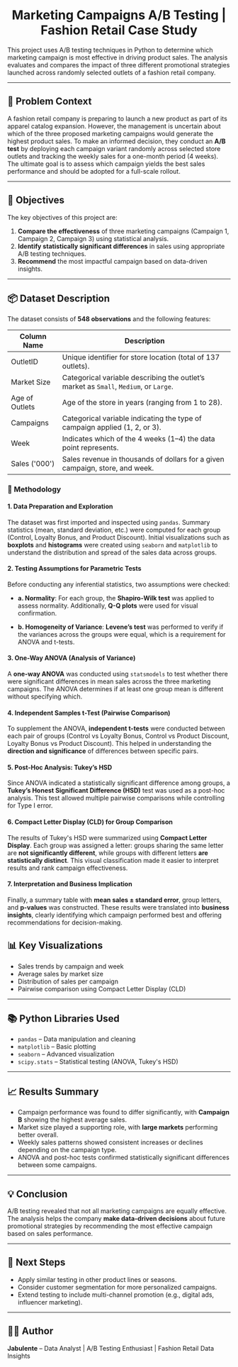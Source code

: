<h1 align='center'>Marketing Campaigns A/B Testing | Fashion Retail Case Study</h1>

This project uses A/B testing techniques in Python to determine which marketing campaign is most effective in driving product sales. The analysis evaluates and compares the impact of three different promotional strategies launched across randomly selected outlets of a fashion retail company.

---

## 🧠 Problem Context

A fashion retail company is preparing to launch a new product as part of its apparel catalog expansion. However, the management is uncertain about which of the three proposed marketing campaigns would generate the highest product sales. To make an informed decision, they conduct an **A/B test** by deploying each campaign variant randomly across selected store outlets and tracking the weekly sales for a one-month period (4 weeks). The ultimate goal is to assess which campaign yields the best sales performance and should be adopted for a full-scale rollout.

---

## 🎯 Objectives

The key objectives of this project are:

1. **Compare the effectiveness** of three marketing campaigns (Campaign 1, Campaign 2, Campaign 3) using statistical analysis.
2. **Identify statistically significant differences** in sales using appropriate A/B testing techniques.
3. **Recommend** the most impactful campaign based on data-driven insights.

---

## 📦 Dataset Description

The dataset consists of **548 observations** and the following features:

| Column Name    | Description                                                                           |
| -------------- | ------------------------------------------------------------------------------------- |
| OutletID       | Unique identifier for store location (total of 137 outlets).                          |
| Market Size    | Categorical variable describing the outlet’s market as `Small`, `Medium`, or `Large`. |
| Age of Outlets | Age of the store in years (ranging from 1 to 28).                                    |
| Campaigns      | Categorical variable indicating the type of campaign applied (1, 2, or 3).            |
| Week           | Indicates which of the 4 weeks (1–4) the data point represents.                       |
| Sales ('000')  | Sales revenue in thousands of dollars for a given campaign, store, and week.          |


### 🔬 Methodology 

#### **1. Data Preparation and Exploration**
The dataset was first imported and inspected using `pandas`. Summary statistics (mean, standard deviation, etc.) were computed for each group (Control, Loyalty Bonus, and Product Discount). Initial visualizations such as **boxplots** and **histograms** were created using `seaborn` and `matplotlib` to understand the distribution and spread of the sales data across groups.

####  **2. Testing Assumptions for Parametric Tests**
Before conducting any inferential statistics, two assumptions were checked:

* **a. Normality**:
  For each group, the **Shapiro-Wilk test** was applied to assess normality. Additionally, **Q-Q plots** were used for visual confirmation.

* **b. Homogeneity of Variance**:
  **Levene’s test** was performed to verify if the variances across the groups were equal, which is a requirement for ANOVA and t-tests.

#### **3. One-Way ANOVA (Analysis of Variance)**
A **one-way ANOVA** was conducted using `statsmodels` to test whether there were significant differences in mean sales across the three marketing campaigns. The ANOVA determines if at least one group mean is different without specifying which.

####  **4. Independent Samples t-Test (Pairwise Comparison)**
To supplement the ANOVA, **independent t-tests** were conducted between each pair of groups (Control vs Loyalty Bonus, Control vs Product Discount, Loyalty Bonus vs Product Discount). This helped in understanding the **direction and significance** of differences between specific pairs.

####  **5. Post-Hoc Analysis: Tukey’s HSD**
Since ANOVA indicated a statistically significant difference among groups, a **Tukey’s Honest Significant Difference (HSD)** test was used as a post-hoc analysis. This test allowed multiple pairwise comparisons while controlling for Type I error.

#### **6. Compact Letter Display (CLD) for Group Comparison**
The results of Tukey's HSD were summarized using **Compact Letter Display**. Each group was assigned a letter: groups sharing the same letter are **not significantly different**, while groups with different letters **are statistically distinct**. This visual classification made it easier to interpret results and rank campaign effectiveness.

####  **7. Interpretation and Business Implication**
Finally, a summary table with **mean sales ± standard error**, group letters, and **p-values** was constructed. These results were translated into **business insights**, clearly identifying which campaign performed best and offering recommendations for decision-making.


## 📊 Key Visualizations

* Sales trends by campaign and week
* Average sales by market size
* Distribution of sales per campaign
* Pairwise comparison using Compact Letter Display (CLD)

---

## 📚 Python Libraries Used

* `pandas` – Data manipulation and cleaning
* `matplotlib` – Basic plotting
* `seaborn` – Advanced visualization
* `scipy.stats` – Statistical testing (ANOVA, Tukey's HSD)

---

## 📈 Results Summary

* Campaign performance was found to differ significantly, with **Campaign B** showing the highest average sales.
* Market size played a supporting role, with **large markets** performing better overall.
* Weekly sales patterns showed consistent increases or declines depending on the campaign type.
* ANOVA and post-hoc tests confirmed statistically significant differences between some campaigns.

---

## 💡 Conclusion

A/B testing revealed that not all marketing campaigns are equally effective. The analysis helps the company **make data-driven decisions** about future promotional strategies by recommending the most effective campaign based on sales performance.

---

## 🚀 Next Steps

* Apply similar testing in other product lines or seasons.
* Consider customer segmentation for more personalized campaigns.
* Extend testing to include multi-channel promotion (e.g., digital ads, influencer marketing).

---

## 👨‍💻 Author

**Jabulente** – Data Analyst | A/B Testing Enthusiast | Fashion Retail Data Insights
